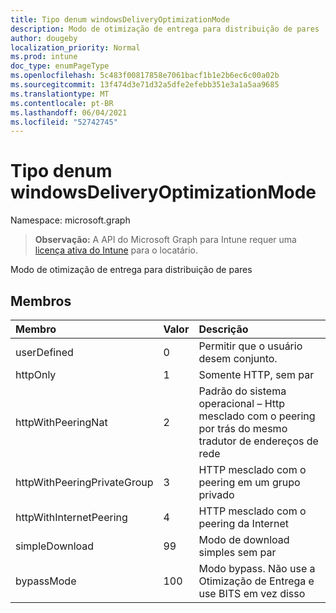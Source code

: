 ```yaml
---
title: Tipo denum windowsDeliveryOptimizationMode
description: Modo de otimização de entrega para distribuição de pares
author: dougeby
localization_priority: Normal
ms.prod: intune
doc_type: enumPageType
ms.openlocfilehash: 5c483f00817858e7061bacf1b1e2b6ec6c00a02b
ms.sourcegitcommit: 13f474d3e71d32a5dfe2efebb351e3a1a5aa9685
ms.translationtype: MT
ms.contentlocale: pt-BR
ms.lasthandoff: 06/04/2021
ms.locfileid: "52742745"
---
```

# <a name="windowsdeliveryoptimizationmode-enum-type"></a>Tipo denum windowsDeliveryOptimizationMode

Namespace: microsoft.graph

> **Observação:** A API do Microsoft Graph para Intune requer uma [licença ativa do Intune](https://go.microsoft.com/fwlink/?linkid=839381) para o locatário.

Modo de otimização de entrega para distribuição de pares

## <a name="members"></a>Membros
|Membro|Valor|Descrição|
|:---|:---|:---|
|userDefined|0|Permitir que o usuário desem conjunto.|
|httpOnly|1|Somente HTTP, sem par|
|httpWithPeeringNat|2|Padrão do sistema operacional – Http mesclado com o peering por trás do mesmo tradutor de endereços de rede|
|httpWithPeeringPrivateGroup|3|HTTP mesclado com o peering em um grupo privado|
|httpWithInternetPeering|4 |HTTP mesclado com o peering da Internet|
|simpleDownload|99|Modo de download simples sem par|
|bypassMode|100|Modo bypass. Não use a Otimização de Entrega e use BITS em vez disso|




